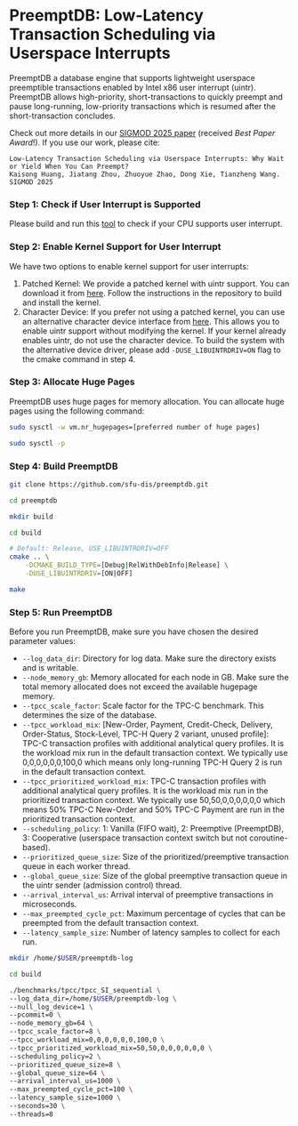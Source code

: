 # PreemptDB: Low-Latency Transaction Scheduling via Userspace Interrupts

PreemptDB a database engine that supports lightweight userspace preemptible transactions enabled by Intel x86 user interrupt (uintr).
PreemptDB allows high-priority, short-transactions to quickly preempt and pause long-running, low-priority transactions which is resumed after the short-transaction concludes.

Check out more details in our [SIGMOD 2025 paper](https://kaisonghuang.github.io/resources/preemptdb-preprint.pdf) (received *Best Paper Award*!). If you use our work, please cite:

```
Low-Latency Transaction Scheduling via Userspace Interrupts: Why Wait or Yield When You Can Preempt?
Kaisong Huang, Jiatang Zhou, Zhuoyue Zhao, Dong Xie, Tianzheng Wang.
SIGMOD 2025 
```

### Step 1: Check if User Interrupt is Supported
Please build and run this [tool](https://github.com/UB-ADBLAB/check_uintr) to check if your CPU supports user interrupt.

### Step 2: Enable Kernel Support for User Interrupt
We have two options to enable kernel support for user interrupts:
1. Patched Kernel: We provide a patched kernel with uintr support. You can download it from [here](https://github.com/UB-ADBLAB/ubuntu-linux-uintr). Follow the instructions in the repository to build and install the kernel.
2. Character Device: If you prefer not using a patched kernel, you can use an alternative character device interface from [here](https://github.com/UB-ADBLAB/uintr-driver). This allows you to enable uintr support without modifying the kernel. If your kernel already enables uintr, do not use the character device. To build the system with the alternative device driver, please add `-DUSE_LIBUINTRDRIV=ON` flag to the cmake command in step 4.


### Step 3: Allocate Huge Pages
PreemptDB uses huge pages for memory allocation. You can allocate huge pages using the following command:
```bash
sudo sysctl -w vm.nr_hugepages=[preferred number of huge pages]

sudo sysctl -p
```

### Step 4: Build PreemptDB
```bash
git clone https://github.com/sfu-dis/preemptdb.git

cd preemptdb

mkdir build

cd build

# Default: Release, USE_LIBUINTRDRIV=OFF
cmake .. \
    -DCMAKE_BUILD_TYPE=[Debug|RelWithDebInfo|Release] \
    -DUSE_LIBUINTRDRIV=[ON|OFF] 

make
```

### Step 5: Run PreemptDB
Before you run PreemptDB, make sure you have chosen the desired parameter values:
- `--log_data_dir`: Directory for log data. Make sure the directory exists and is writable.
- `--node_memory_gb`: Memory allocated for each node in GB. Make sure the total memory allocated does not exceed the available hugepage memory.
- `--tpcc_scale_factor`: Scale factor for the TPC-C benchmark. This determines the size of the database.
- `--tpcc_workload_mix`: [New-Order, Payment, Credit-Check, Delivery, Order-Status, Stock-Level, TPC-H Query 2 variant, unused profile]: TPC-C transaction profiles with additional analytical query profiles. It is the workload mix run in the default transaction context. We typically use 0,0,0,0,0,0,100,0 which means only long-running TPC-H Query 2 is run in the default transaction context.
- `--tpcc_prioritized_workload_mix`: TPC-C transaction profiles with additional analytical query profiles. It is the workload mix run in the prioritized transaction context. We typically use 50,50,0,0,0,0,0,0 which means 50% TPC-C New-Order and 50% TPC-C Payment are run in the prioritized transaction context.
- `--scheduling_policy`: 1: Vanilla (FIFO wait), 2: Preemptive (PreemptDB), 3: Cooperative (userspace transaction context switch but not coroutine-based).
- `--prioritized_queue_size`: Size of the prioritized/preemptive transaction queue in each worker thread.
- `--global_queue_size`: Size of the global preemptive transaction queue in the uintr sender (admission control) thread.
- `--arrival_interval_us`: Arrival interval of preemptive transactions in microseconds.
- `--max_preempted_cycle_pct`: Maximum percentage of cycles that can be preempted from the default transaction context.
- `--latency_sample_size`: Number of latency samples to collect for each run.
```bash
mkdir /home/$USER/preemptdb-log

cd build

./benchmarks/tpcc/tpcc_SI_sequential \
--log_data_dir=/home/$USER/preemptdb-log \
--null_log_device=1 \
--pcommit=0 \
--node_memory_gb=64 \
--tpcc_scale_factor=8 \
--tpcc_workload_mix=0,0,0,0,0,0,100,0 \
--tpcc_prioritized_workload_mix=50,50,0,0,0,0,0,0 \
--scheduling_policy=2 \
--prioritized_queue_size=8 \
--global_queue_size=64 \
--arrival_interval_us=1000 \
--max_preempted_cycle_pct=100 \
--latency_sample_size=1000 \
--seconds=30 \
--threads=8
```
